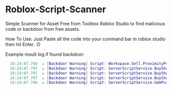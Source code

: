 # Roblox-Script-Scanner
Simple Scanner for Asset Free from Toolbox Roblox Studio to find malicious  code or backdoor from free assets.

How To Use:
Just Paste all the code into your command bar in roblox studio then hit Enter. :D

Example result log if found backdoor:

```lua
  18:24:07.794  ⚠️ [Backdoor Warning] Script: Workspace.Sell.ProximityPrompt.Sell → contains: require%(  -  Edit
  18:24:07.797  ⚠️ [Backdoor Warning] Script: ServerScriptService.BuyShopScript → contains: while true do  -  Edit
  18:24:07.797  ⚠️ [Backdoor Warning] Script: ServerScriptService.BuyShopScript → contains: spawn%(  -  Edit
  18:24:07.797  ⚠️ [Backdoor Warning] Script: ServerScriptService.BuyShopScript → contains: pcall%(  -  Edit
  18:24:07.798  ⚠️ [Backdoor Warning] Script: ServerScriptService.GemPurchaseHandler → contains: MarketplaceService  -  Edit
```
